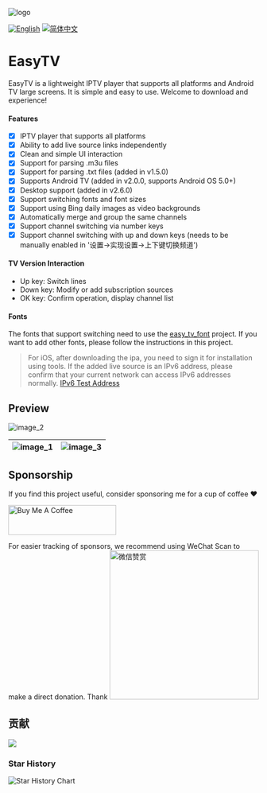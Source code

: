 ![logo](https://fastly.jsdelivr.net/gh/aiyakuaile/images/tv-flow.png)

[![English](https://img.shields.io/badge/Language-English-blueviolet?style=for-the-badge)](README-en.md)
[![简体中文](https://img.shields.io/badge/语言-简体中文-blueviolet?style=for-the-badge)](README.md)

# EasyTV
EasyTV is a lightweight IPTV player that supports all platforms and Android TV large screens. It is simple and easy to use. Welcome to download and experience!

#### Features
- [x] IPTV player that supports all platforms
- [x] Ability to add live source links independently
- [x] Clean and simple UI interaction
- [x] Support for parsing .m3u files
- [x] Support for parsing .txt files (added in v1.5.0)
- [x] Supports Android TV (added in v2.0.0, supports Android OS 5.0+)
- [x] Desktop support (added in v2.6.0)
- [x] Support switching fonts and font sizes
- [x] Support using Bing daily images as video backgrounds
- [x] Automatically merge and group the same channels
- [x] Support channel switching via number keys
- [x] Support channel switching with up and down keys (needs to be manually enabled in '设置->实现设置->上下键切换频道')

#### TV Version Interaction
- Up key: Switch lines
- Down key: Modify or add subscription sources
- OK key: Confirm operation, display channel list

#### Fonts
The fonts that support switching need to use the [easy_tv_font](https://github.com/aiyakuaile/easy_tv_font) project. If you want to add other fonts, please follow the instructions in this project.

> For iOS, after downloading the ipa, you need to sign it for installation using tools.
> If the added live source is an IPv6 address, please confirm that your current network can access IPv6 addresses normally.
> [IPv6 Test Address](https://v6t.ipip.net/)

## Preview

![image_2](https://raw.githubusercontent.com/aiyakuaile/easy_tv_live/main/img_2.jpeg)

![image_1](https://raw.githubusercontent.com/aiyakuaile/easy_tv_live/main/img_1.jpeg) | ![image_3](https://raw.githubusercontent.com/aiyakuaile/easy_tv_live/main/img_3.jpeg)
---|---


## Sponsorship
If you find this project useful, consider sponsoring me for a cup of coffee ❤

<a href="https://buymeacoffee.com/aiyakuaile" target="_blank"><img src="https://cdn.buymeacoffee.com/buttons/v2/default-yellow.png" alt="Buy Me A Coffee" style="height: 60px !important;width: 217px !important;" ></a>

For easier tracking of sponsors, we recommend using WeChat Scan to make a direct donation. Thank
<img src="https://fastly.jsdelivr.net/gh/aiyakuaile/images/appreciate.png" alt="微信赞赏" width="300">

## 贡献

<a href="https://github.com/aiyakuaile/easy_tv_live/graphs/contributors">
  <img src="https://contrib.rocks/image?repo=aiyakuaile/easy_tv_live" />
</a>

### Star History
<picture>
  <source
    media="(prefers-color-scheme: dark)"
    srcset="
      https://api.star-history.com/svg?repos=aiyakuaile/easy_tv_live&type=Date&theme=dark
    "
  />
  <source
    media="(prefers-color-scheme: light)"
    srcset="
      https://api.star-history.com/svg?repos=aiyakuaile/easy_tv_live&type=Date
    "
  />
  <img
    alt="Star History Chart"
    src="https://api.star-history.com/svg?repos=aiyakuaile/easy_tv_live&type=Date"
  />
</picture>




